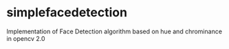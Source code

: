 # simplefacedetection
Implementation of Face Detection algorithm based on hue and chrominance in opencv 2.0
